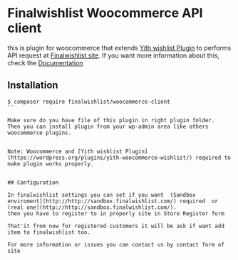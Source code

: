 # Finalwishlist Woocommerce API client

this is plugin for woocommerce that extends  [Yith wishlist Plugin](https://wordpress.org/plugins/yith-woocommerce-wishlist/) to performs API request at [Finalwishlist site](https://finalwishlist.com/).
If you want more information about this, check the [Documentation](https://finalwishlist.com/documentation/overview)

## Installation

```
$ composer require finalwishlist/woocommerce-client
``

Make sure do you have file of this plugin in right plugin folder.
Then you can install plugin from your wp-admin area like others woocommerce plugins.


Note: Woocommerce and [Yith wishlist Plugin](https://wordpress.org/plugins/yith-woocommerce-wishlist/) required to make plugin works properly.


## Configuration

In finalwishlist settings you can set if you want  (Sandbox enviroment](http://http://sandbox.finalwishlist.com/) required  or  (real one](http://http://sandbox.finalwishlist.com/).
then you have to register to in properly site in Store Register form

That'it from now for registered customers it will be ask if want add item to finalwishlist too.

For more information or issues you can contact us by contact form of site
